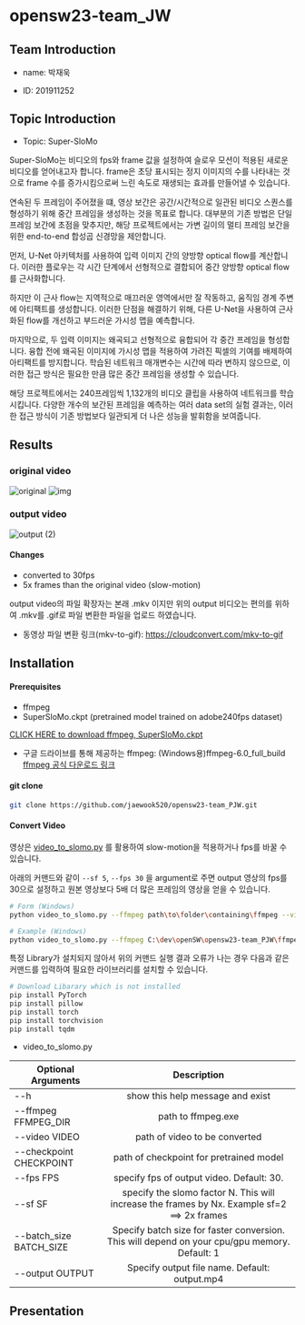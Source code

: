 # opensw23-team_JW

## Team Introduction

- name: 박재욱

- ID: 201911252

## Topic Introduction

- Topic: Super-SloMo

Super-SloMo는 비디오의 fps와 frame 값을 설정하여 슬로우 모션이 적용된 새로운 비디오를 얻어내고자 합니다. frame은 초당 표시되는 정지 이미지의 수를 나타내는 것으로 frame 수를 증가시킴으로써 느린 속도로 재생되는 효과를 만들어낼 수 있습니다.

연속된 두 프레임이 주어졌을 떄, 영상 보간은 공간/시간적으로 일관된 비디오 스퀀스를 형성하기 위해 중간 프레임을 생성하는 것을 목표로 합니다. 대부분의 기존 방법은 단일 프레임 보간에 초점을 맞추지만, 해당 프로젝트에서는 가변 길이의 멀티 프레임 보간을 위한 end-to-end 합성곱 신경망을 제안합니다.

먼저, U-Net 아키텍처를 사용하여 입력 이미지 간의 양방향 optical flow를 계산합니다. 이러한 플로우는 각 시간 단계에서 선형적으로 결합되어 중간 양방향 optical flow를 근사화합니다. 

하지만 이 근사 flow는 지역적으로 매끄러운 영역에서만 잘 작동하고, 움직임 경계 주변에 아티팩트를 생성합니다. 이러한 단점을 해결하기 위해, 다른 U-Net을 사용하여 근사화된 flow를 개선하고 부드러운 가시성 맵을 예측합니다. 

마지막으로, 두 입력 이미지는 왜곡되고 선형적으로 융합되어 각 중간 프레임을 형성합니다. 융합 전에 왜곡된 이미지에 가시성 맵을 적용하여 가려진 픽셀의 기여를 배제하여 아티팩트를 방지합니다. 학습된 네트워크 매개변수는 시간에 따라 변하지 않으므로, 이러한 접근 방식은 필요한 만큼 많은 중간 프레임을 생성할 수 있습니다. 

해당 프로젝트에서는 240프레임씩 1,132개의 비디오 클립을 사용하여 네트워크를 학습시킵니다. 다양한 개수의 보간된 프레임을 예측하는 여러 data set의 실험 결과는, 이러한 접근 방식이 기존 방법보다 일관되게 더 나은 성능을 발휘함을 보여줍니다.

####

## Results

### original video
![original](https://github.com/jaewook520/opensw23-team_PJW/assets/127181246/da4ec5f2-13ba-496d-b031-ac1e61ed6fb2)
![img](https://github.com/jaewook520/opensw23-team_PJW/assets/127181246/cd327fa0-ace9-4c78-8404-58341cb0dfee)

### output video
![output (2)](https://github.com/jaewook520/opensw23-team_PJW/assets/127181246/09d52233-17c0-4f48-8c9b-1f41f9b15d0d)


#### Changes

- converted to 30fps
- 5x frames than the original video (slow-motion)

output video의 파일 확장자는 본래 .mkv 이지만 위의 output 비디오는 편의를 위하여 .mkv를 .gif로 파일 변환한 파일을 업로드 하였습니다.

- 동영상 파일 변환 링크(mkv-to-gif): https://cloudconvert.com/mkv-to-gif

## Installation

#### Prerequisites
- ffmpeg
- SuperSloMo.ckpt (pretrained model trained on adobe240fps dataset)

[CLICK HERE to download ffmpeg, SuperSloMo.ckpt](https://drive.google.com/drive/folders/1jmkBRSMIKqVE3b6zSCb4pn4ZT5Mn63Nu?usp=drive_link)

- 구글 드라이브를 통해 제공하는 ffmpeg: (Windows용)ffmpeg-6.0_full_build  [ffmpeg 공식 다운로드 링크](https://www.ffmpeg.org/download.html)

#### git clone

```bash
git clone https://github.com/jaewook520/opensw23-team_PJW.git
```

#### Convert Video

영상은 [video_to_slomo.py](video_to_slomo.py) 를 활용하여 slow-motion을 적용하거나 fps를 바꿀 수 있습니다.

아래의 커맨드와 같이 `--sf 5`, `--fps 30` 을 argument로 주면 output 영상의 fps를 30으로 설정하고 원본 영상보다 5배 더 많은 프레임의 영상을 얻을 수 있습니다.

```bash
# Form (Windows)
python video_to_slomo.py --ffmpeg path\to\folder\containing\ffmpeg --video path\to\video.mp4(.gif is fine) --sf N --checkpoint path\to\checkpoint.ckpt --fps M --output path\to\output.mkv

# Example (Windows)
python video_to_slomo.py --ffmpeg C:\dev\openSW\opensw23-team_PJW\ffmpeg-6.0-full_build\bin --video C:\dev\openSW\opensw23-team_PJW\misc\original.gif --sf 5 --checkpoint C:\dev\openSW\opensw23-team_PJW\checkpoint\SuperSloMo.ckpt --fps 30
```
특정 Library가 설치되지 않아서 위의 커맨드 실행 결과 오류가 나는 경우 다음과 같은 커맨드를 입력하여 필요한 라이브러리를 설치할 수 있습니다.
```bash
# Download Libarary which is not installed
pip install PyTorch
pip install pillow
pip install torch
pip install torchvision
pip install tqdm
```
- video_to_slomo.py

| Optional Arguments | Description | 
|------|:-----:|
| --h | show this help message and exist |
| --ffmpeg FFMPEG_DIR | path to ffmpeg.exe | 
| --video VIDEO | path of video to be converted |
| --checkpoint CHECKPOINT | path of checkpoint for pretrained model | 
| --fps FPS | specify fps of output video. Default: 30. |
| --sf SF | specify the slomo factor N. This will increase the frames by Nx. Example sf=2 ==> 2x frames |
| --batch_size BATCH_SIZE | Specify batch size for faster conversion. This will depend on your cpu/gpu memory. Default: 1 |
| --output OUTPUT | Specify output file name. Default: output.mp4 |


## Presentation
